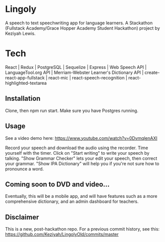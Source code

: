 # Lingoly
A speech to text speechwriting app for language learners. 
A Stackathon (Fullstack Academy/Grace Hopper Academy Student Hackathon) project by Keziyah Lewis.

# Tech
React | Redux | PostgreSQL | Sequelize | Express | Web Speech API | LanguageTool.org API | Merriam-Webster Learner's Dictionary API | create-react-app-fullstack | react-mic | react-speech-recognition | react-highlighted-textarea

## Installation
Clone, then npm run start. Make sure you have Postgres running. 

## Usage
See a video demo here: https://www.youtube.com/watch?v=0DvmqlenAXI

Record your speech and download the audio using the recorder. Time yourself with the timer. 
Click on "Start writing" to write your speech by talking. "Show Grammar Checker" lets your 
edit your speech, then correct your grammar. "Show IPA Dictionary" will help you if you're 
not sure how to pronounce a word. 

## Coming soon to DVD and video...
Eventually, this will be a mobile app, and will have features such as a more comprehensive dictionary, 
and an admin dashboard for teachers. 

## Disclaimer
This is a new, post-hackathon repo. For a previous commit history, see this: https://github.com/Keziyah/LingolyOld/commits/master

